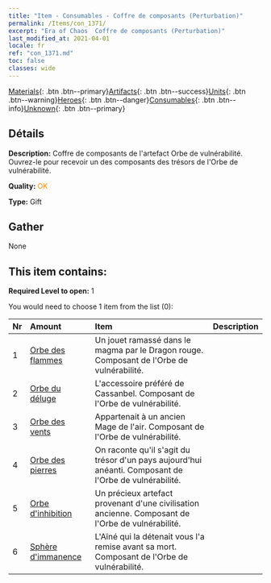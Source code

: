 ```yaml
---
title: "Item - Consumables - Coffre de composants (Perturbation)"
permalink: /Items/con_1371/
excerpt: "Era of Chaos  Coffre de composants (Perturbation)"
last_modified_at: 2021-04-01
locale: fr
ref: "con_1371.md"
toc: false
classes: wide
---
```

 [Materials](/fr/Items/){: .btn .btn--primary}[Artifacts](/fr/Items/Artifacts/){: .btn .btn--success}[Units](/fr/Items/Units/){: .btn .btn--warning}[Heroes](/fr/Items/Heroes/){: .btn .btn--danger}[Consumables](/fr/Items/Consumables/){: .btn .btn--info}[Unknown](/fr/Items/Unknown/){: .btn .btn--primary}

## Détails
 **Description:** Coffre de composants de l'artefact Orbe de vulnérabilité. Ouvrez-le pour recevoir un des composants des trésors de l'Orbe de vulnérabilité.

 **Quality:** <span style="color: #FF8C00">OK</span>

 **Type:** Gift

## Gather

  None

## This item contains:

 **Required Level to open:** 1

 You would need to choose 1 item from the list (0):

  | Nr | Amount |     Item    | Description |
  |:---|:-------|:------------|:-----------:|
  | 1 | [Orbe des flammes](/fr/Items/art_172/) | Un jouet ramassé dans le magma par le Dragon rouge. Composant de l'Orbe de vulnérabilité. | 
  | 2 | [Orbe du déluge](/fr/Items/art_173/) | L'accessoire préféré de Cassanbel. Composant de l'Orbe de vulnérabilité. | 
  | 3 | [Orbe des vents](/fr/Items/art_174/) | Appartenait à un ancien Mage de l'air. Composant de l'Orbe de vulnérabilité. | 
  | 4 | [Orbe des pierres](/fr/Items/art_175/) | On raconte qu'il s'agit du trésor d'un pays aujourd'hui anéanti. Composant de l'Orbe de vulnérabilité. | 
  | 5 | [Orbe d'inhibition](/fr/Items/art_176/) | Un précieux artefact provenant d'une civilisation ancienne. Composant de l'Orbe de vulnérabilité. | 
  | 6 | [Sphère d'immanence](/fr/Items/art_177/) | L'Aîné qui la détenait vous l'a remise avant sa mort. Composant de l'Orbe de vulnérabilité. | 

